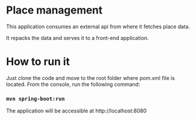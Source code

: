 # Place management

This application consumes an external api from where it fetches place data.

It repacks the data and serves it to a front-end application.

# How to run it

Just clone the code and move to the root folder where pom.xml file is located. From the console, run the following command:

### `mvn spring-boot:run`

The application will be accessible at http://localhost:8080
